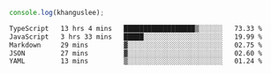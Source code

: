 ```js
console.log(khanguslee);
```

<!--START_SECTION:waka-->

```txt
TypeScript   13 hrs 4 mins   ██████████████████▒░░░░░░   73.33 %
JavaScript   3 hrs 33 mins   █████░░░░░░░░░░░░░░░░░░░░   19.99 %
Markdown     29 mins         ▓░░░░░░░░░░░░░░░░░░░░░░░░   02.75 %
JSON         27 mins         ▓░░░░░░░░░░░░░░░░░░░░░░░░   02.60 %
YAML         13 mins         ▒░░░░░░░░░░░░░░░░░░░░░░░░   01.24 %
```

<!--END_SECTION:waka-->

<!--
**khanguslee/khanguslee** is a ✨ _special_ ✨ repository because its `README.md` (this file) appears on your GitHub profile.

Here are some ideas to get you started:

- 🔭 I’m currently working on ...
- 🌱 I’m currently learning ...
- 👯 I’m looking to collaborate on ...
- 🤔 I’m looking for help with ...
- 💬 Ask me about ...
- 📫 How to reach me: ...
- 😄 Pronouns: ...
- ⚡ Fun fact: ...
-->
